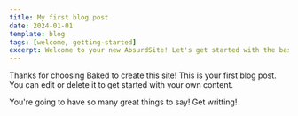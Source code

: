 ```yaml
---
title: My first blog post
date: 2024-01-01
template: blog
tags: [welcome, getting-started]
excerpt: Welcome to your new AbsurdSite! Let's get started with the basics.
---
```



Thanks for choosing Baked to create this site! This is your first blog post. You can edit or delete it to get started with your own content.

You're going to have so many great things to say!  Get writting!


